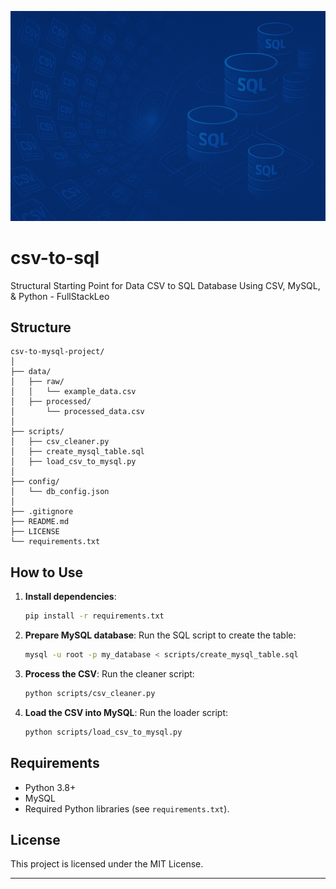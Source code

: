 ![CSV to SQL Cover Image](https://raw.githubusercontent.com/fullstackleo777/covers/refs/heads/main/covers/csv-to-sql/cover_csv-to-sql.png)

# csv-to-sql
Structural Starting Point for Data CSV to SQL Database Using CSV, MySQL, & Python - FullStackLeo

## Structure
~~~
csv-to-mysql-project/
│
├── data/
│   ├── raw/
│   │   └── example_data.csv
│   ├── processed/
│       └── processed_data.csv
│
├── scripts/
│   ├── csv_cleaner.py
│   ├── create_mysql_table.sql
│   ├── load_csv_to_mysql.py
│
├── config/
│   └── db_config.json
│
├── .gitignore
├── README.md
├── LICENSE
└── requirements.txt
~~~

## How to Use

1. **Install dependencies**:
    ```bash
    pip install -r requirements.txt
    ```

2. **Prepare MySQL database**:
     Run the SQL script to create the table:
      ```bash
      mysql -u root -p my_database < scripts/create_mysql_table.sql
      ```

3. **Process the CSV**:
     Run the cleaner script:
      ```bash
      python scripts/csv_cleaner.py
      ```

4. **Load the CSV into MySQL**:
     Run the loader script:
      ```bash
      python scripts/load_csv_to_mysql.py
      ```

## Requirements
- Python 3.8+
- MySQL
- Required Python libraries (see `requirements.txt`).

## License
This project is licensed under the MIT License.

___
